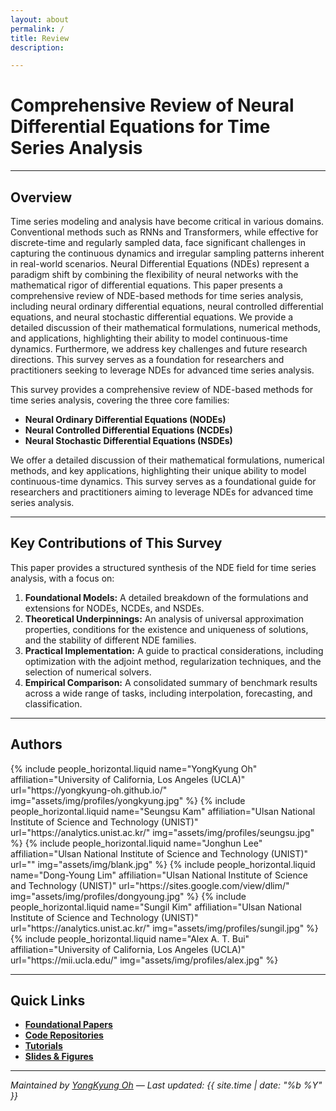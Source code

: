 ```yaml
---
layout: about
permalink: /
title: Review
description: 

---
```


# **Comprehensive Review of Neural Differential Equations for Time Series Analysis**

---

## Overview

Time series modeling and analysis have become critical in various domains. Conventional methods such as RNNs and Transformers, while effective for discrete-time and regularly sampled data, face significant challenges in capturing the continuous dynamics and irregular sampling patterns inherent in real-world scenarios. Neural Differential Equations (NDEs) represent a paradigm shift by combining the flexibility of neural networks with the mathematical rigor of differential equations. This paper presents a comprehensive review of NDE-based methods for time series analysis, including neural ordinary differential equations, neural controlled differential equations, and neural stochastic differential equations. We provide a detailed discussion of their mathematical formulations, numerical methods, and applications, highlighting their ability to model continuous-time dynamics. Furthermore, we address key challenges and future research directions. This survey serves as a foundation for researchers and practitioners seeking to leverage NDEs for advanced time series analysis.

This survey provides a comprehensive review of NDE-based methods for time series analysis, covering the three core families:
- **Neural Ordinary Differential Equations (NODEs)**
- **Neural Controlled Differential Equations (NCDEs)**
- **Neural Stochastic Differential Equations (NSDEs)**

We offer a detailed discussion of their mathematical formulations, numerical methods, and key applications, highlighting their unique ability to model continuous-time dynamics. This survey serves as a foundational guide for researchers and practitioners aiming to leverage NDEs for advanced time series analysis.

---

## Key Contributions of This Survey

This paper provides a structured synthesis of the NDE field for time series analysis, with a focus on:

1.  **Foundational Models:** A detailed breakdown of the formulations and extensions for NODEs, NCDEs, and NSDEs.
2.  **Theoretical Underpinnings:** An analysis of universal approximation properties, conditions for the existence and uniqueness of solutions, and the stability of different NDE families.
3.  **Practical Implementation:** A guide to practical considerations, including optimization with the adjoint method, regularization techniques, and the selection of numerical solvers.
4.  **Empirical Comparison:** A consolidated summary of benchmark results across a wide range of tasks, including interpolation, forecasting, and classification.

---

## Authors

<div class="row row-cols-1 row-cols-md-2 g-3">
  {% include people_horizontal.liquid name="YongKyung Oh" affiliation="University of California, Los Angeles (UCLA)" url="https://yongkyung-oh.github.io/" img="assets/img/profiles/yongkyung.jpg" %}
  {% include people_horizontal.liquid name="Seungsu Kam" affiliation="Ulsan National Institute of Science and Technology (UNIST)" url="https://analytics.unist.ac.kr/" img="assets/img/profiles/seungsu.jpg" %}
  {% include people_horizontal.liquid name="Jonghun Lee" affiliation="Ulsan National Institute of Science and Technology (UNIST)" url="" img="assets/img/blank.jpg" %}
  {% include people_horizontal.liquid name="Dong-Young Lim" affiliation="Ulsan National Institute of Science and Technology (UNIST)" url="https://sites.google.com/view/dlim/" img="assets/img/profiles/dongyoung.jpg" %}
  {% include people_horizontal.liquid name="Sungil Kim" affiliation="Ulsan National Institute of Science and Technology (UNIST)" url="https://analytics.unist.ac.kr/" img="assets/img/profiles/sungil.jpg" %}
  {% include people_horizontal.liquid name="Alex A. T. Bui" affiliation="University of California, Los Angeles (UCLA)" url="https://mii.ucla.edu/" img="assets/img/profiles/alex.jpg" %}
</div>

---

## Quick Links

- **[Foundational Papers](/publications/)**  
- **[Code Repositories](#)**  
- **[Tutorials](https://github.com/yongkyung-oh/Stable-Neural-SDEs/tree/main/tutorial)**  
- **[Slides & Figures](#)**

---

*Maintained by [YongKyung Oh](https://yongkyung-oh.github.io/) — Last updated: {{ site.time | date: "%b %Y" }}*
